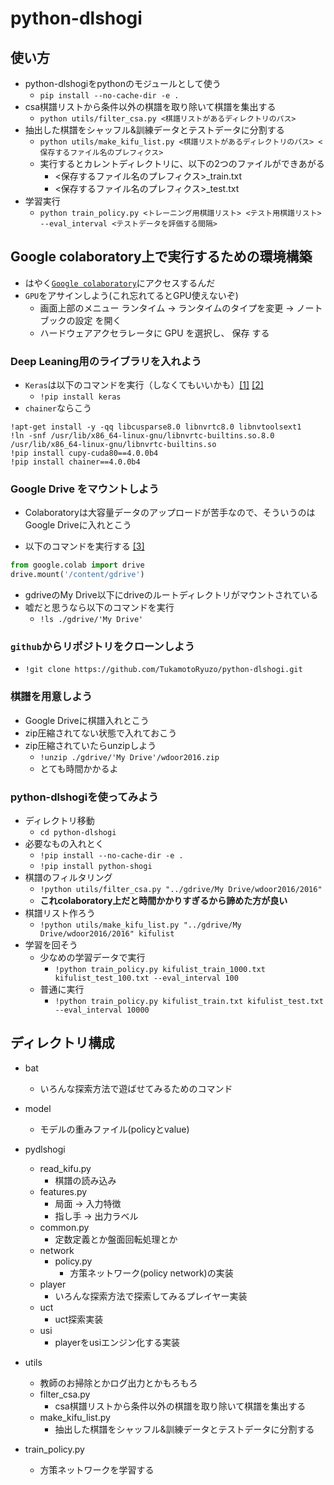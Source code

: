 # python-dlshogi

## 使い方

- python-dlshogiをpythonのモジュールとして使う
  - `pip install --no-cache-dir -e .`
- csa棋譜リストから条件以外の棋譜を取り除いて棋譜を集出する
  - `python utils/filter_csa.py <棋譜リストがあるディレクトリのパス>`
- 抽出した棋譜をシャッフル&訓練データとテストデータに分割する
  - `python utils/make_kifu_list.py <棋譜リストがあるディレクトリのパス> <保存するファイル名のプレフィクス>`
  - 実行するとカレントディレクトリに、以下の2つのファイルができあがる
    - <保存するファイル名のプレフィクス>_train.txt
    - <保存するファイル名のプレフィクス>_test.txt
- 学習実行
  - `python train_policy.py <トレーニング用棋譜リスト> <テスト用棋譜リスト> --eval_interval <テストデータを評価する間隔>`

## Google colaboratory上で実行するための環境構築

- はやく[`Google colaboratory`](https://colab.research.google.com/)にアクセスするんだ
- `GPU`をアサインしよう(これ忘れてるとGPU使えないぞ)
  - 画面上部のメニュー ランタイム -> ランタイムのタイプを変更 -> ノートブックの設定 を開く
  - ハードウェアアクセラレータに GPU を選択し、 保存 する

### Deep Leaning用のライブラリを入れよう

- `Keras`は以下のコマンドを実行（しなくてもいいかも）[[1]](https://qiita.com/tomo_makes/items/f70fe48c428d3a61e131) [[2]](https://qiita.com/stakemura/items/1761be70a06fa8ee853f#chainer)
  - `!pip install keras`
- `chainer`ならこう

``` shell
!apt-get install -y -qq libcusparse8.0 libnvrtc8.0 libnvtoolsext1
!ln -snf /usr/lib/x86_64-linux-gnu/libnvrtc-builtins.so.8.0 /usr/lib/x86_64-linux-gnu/libnvrtc-builtins.so
!pip install cupy-cuda80==4.0.0b4
!pip install chainer==4.0.0b4
```

### Google Drive をマウントしよう

- Colaboratoryは大容量データのアップロードが苦手なので、そういうのはGoogle Driveに入れとこう

- 以下のコマンドを実行する [[3]](https://qiita.com/uni-3/items/201aaa2708260cc790b8)

``` python
from google.colab import drive
drive.mount('/content/gdrive')
```

- gdriveのMy Drive以下にdriveのルートディレクトリがマウントされている
- 嘘だと思うなら以下のコマンドを実行
  - `!ls ./gdrive/'My Drive'`

### `github`からリポジトリをクローンしよう

- `!git clone https://github.com/TukamotoRyuzo/python-dlshogi.git`

### 棋譜を用意しよう

- Google Driveに棋譜入れとこう
- zip圧縮されてない状態で入れておこう
- zip圧縮されていたらunzipしよう
  - `!unzip ./gdrive/'My Drive'/wdoor2016.zip`
  - とても時間かかるよ

### python-dlshogiを使ってみよう

- ディレクトリ移動
  - `cd python-dlshogi`
- 必要なもの入れとく
  - `!pip install --no-cache-dir -e .`
  - `!pip install python-shogi`
- 棋譜のフィルタリング
  - `!python utils/filter_csa.py "../gdrive/My Drive/wdoor2016/2016"`
  - __これcolaboratory上だと時間かかりすぎるから諦めた方が良い__
- 棋譜リスト作ろう
  - `!python utils/make_kifu_list.py "../gdrive/My Drive/wdoor2016/2016" kifulist`
- 学習を回そう
  - 少なめの学習データで実行
    - `!python train_policy.py kifulist_train_1000.txt kifulist_test_100.txt --eval_interval 100`
  - 普通に実行
    - `!python train_policy.py kifulist_train.txt kifulist_test.txt --eval_interval 10000`

## ディレクトリ構成

- bat
  - いろんな探索方法で遊ばせてみるためのコマンド
- model
  - モデルの重みファイル(policyとvalue)
- pydlshogi
  - read_kifu.py
    - 棋譜の読み込み
  - features.py
    - 局面 -> 入力特徴
    - 指し手 -> 出力ラベル
  - common.py
    - 定数定義とか盤面回転処理とか
  - network
    - policy.py
      - 方策ネットワーク(policy network)の実装
  - player
    - いろんな探索方法で探索してみるプレイヤー実装
  - uct
    - uct探索実装
  - usi
    - playerをusiエンジン化する実装

- utils
  - 教師のお掃除とかログ出力とかもろもろ
  - filter_csa.py
    - csa棋譜リストから条件以外の棋譜を取り除いて棋譜を集出する
  - make_kifu_list.py
    - 抽出した棋譜をシャッフル&訓練データとテストデータに分割する
- train_policy.py
  - 方策ネットワークを学習する
